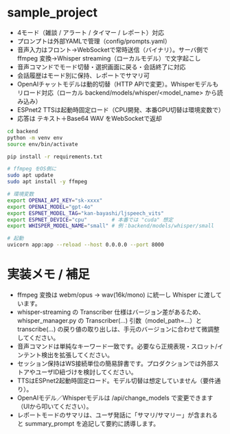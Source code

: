 # sample_project



- 4モード（雑談 / アラート / タイマー / レポート）対応
- プロンプトは外部YAMLで管理（config/prompts.yaml）
- 音声入力はフロント→WebSocketで常時送信（バイナリ）。サーバ側で ffmpeg 変換→Whisper streaming（ローカルモデル）で文字起こし
- 音声コマンドでモード切替・選択画面に戻る・会話終了に対応
- 会話履歴はモード別に保持、レポートでサマリ可
- OpenAIチャットモデルは動的切替（HTTP APIで変更）。Whisperモデルもリロード対応（ローカル backend/models/whisper/<model_name> から読み込み）
- ESPnet2 TTSは起動時固定ロード（CPU開発、本番GPU切替は環境変数で）
- 応答は テキスト＋Base64 WAV をWebSocketで返却

```bash
cd backend
python -m venv env
source env/bin/activate

pip install -r requirements.txt

# ffmpeg をOS側に
sudo apt update
sudo apt install -y ffmpeg

# 環境変数
export OPENAI_API_KEY="sk-xxxx"
export OPENAI_MODEL="gpt-4o"
export ESPNET_MODEL_TAG="kan-bayashi/ljspeech_vits"
export ESPNET_DEVICE="cpu"        # 本番では "cuda" 想定
export WHISPER_MODEL_NAME="small" # 例：backend/models/whisper/small

# 起動
uvicorn app:app --reload --host 0.0.0.0 --port 8000


```

# 実装メモ / 補足
- ffmpeg 変換は webm/opus → wav(16k/mono) に統一し Whisper に渡しています。
- whisper-streaming の Transcriber 仕様はバージョン差があるため、whisper_manager.py の Transcriber(...) 引数（model_path=...）と transcribe(...) の戻り値の取り出しは、手元のバージョンに合わせて微調整してください。
- 音声コマンドは単純なキーワード一致です。必要なら正規表現・スロット/インテント検出を拡張してください。
- セッション保持はWS接続単位の簡易辞書です。プロダクションでは外部ストアやユーザID紐づけを検討してください。
- TTSはESPnet2起動時固定ロード。モデル切替は想定していません（要件通り）。
- OpenAIモデル／Whisperモデルは /api/change_models で変更できます（UIから叩いてください）。
- レポートモードのサマリは、ユーザ発話に「サマリ/サマリー」が含まれると summary_prompt を追記して要約に誘導します。

